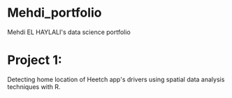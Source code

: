 # Mehdi_portfolio
Mehdi EL HAYLALI's data science portfolio
# Project 1:
Detecting home location of Heetch app's drivers using spatial data analysis techniques with R.
